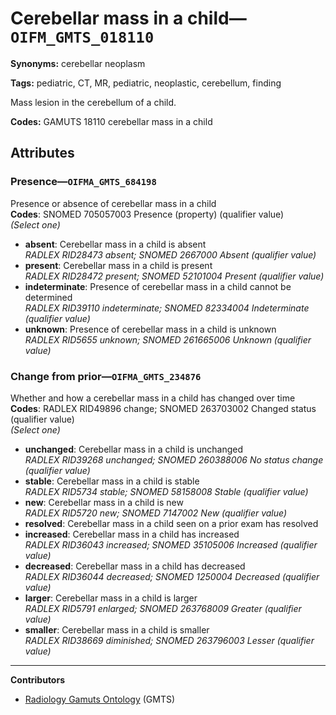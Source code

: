# Cerebellar mass in a child—`OIFM_GMTS_018110`

**Synonyms:** cerebellar neoplasm

**Tags:** pediatric, CT, MR, pediatric, neoplastic, cerebellum, finding

Mass lesion in the cerebellum of a child.

**Codes:** GAMUTS 18110 cerebellar mass in a child

## Attributes

### Presence—`OIFMA_GMTS_684198`

Presence or absence of cerebellar mass in a child  
**Codes**: SNOMED 705057003 Presence (property) (qualifier value)  
*(Select one)*

- **absent**: Cerebellar mass in a child is absent  
_RADLEX RID28473 absent; SNOMED 2667000 Absent (qualifier value)_
- **present**: Cerebellar mass in a child is present  
_RADLEX RID28472 present; SNOMED 52101004 Present (qualifier value)_
- **indeterminate**: Presence of cerebellar mass in a child cannot be determined  
_RADLEX RID39110 indeterminate; SNOMED 82334004 Indeterminate (qualifier value)_
- **unknown**: Presence of cerebellar mass in a child is unknown  
_RADLEX RID5655 unknown; SNOMED 261665006 Unknown (qualifier value)_

### Change from prior—`OIFMA_GMTS_234876`

Whether and how a cerebellar mass in a child has changed over time  
**Codes**: RADLEX RID49896 change; SNOMED 263703002 Changed status (qualifier value)  
*(Select one)*

- **unchanged**: Cerebellar mass in a child is unchanged  
_RADLEX RID39268 unchanged; SNOMED 260388006 No status change (qualifier value)_
- **stable**: Cerebellar mass in a child is stable  
_RADLEX RID5734 stable; SNOMED 58158008 Stable (qualifier value)_
- **new**: Cerebellar mass in a child is new  
_RADLEX RID5720 new; SNOMED 7147002 New (qualifier value)_
- **resolved**: Cerebellar mass in a child seen on a prior exam has resolved  
- **increased**: Cerebellar mass in a child has increased  
_RADLEX RID36043 increased; SNOMED 35105006 Increased (qualifier value)_
- **decreased**: Cerebellar mass in a child has decreased  
_RADLEX RID36044 decreased; SNOMED 1250004 Decreased (qualifier value)_
- **larger**: Cerebellar mass in a child is larger  
_RADLEX RID5791 enlarged; SNOMED 263768009 Greater (qualifier value)_
- **smaller**: Cerebellar mass in a child is smaller  
_RADLEX RID38669 diminished; SNOMED 263796003 Lesser (qualifier value)_

---

**Contributors**

- [Radiology Gamuts Ontology](https://gamuts.net/) (GMTS)